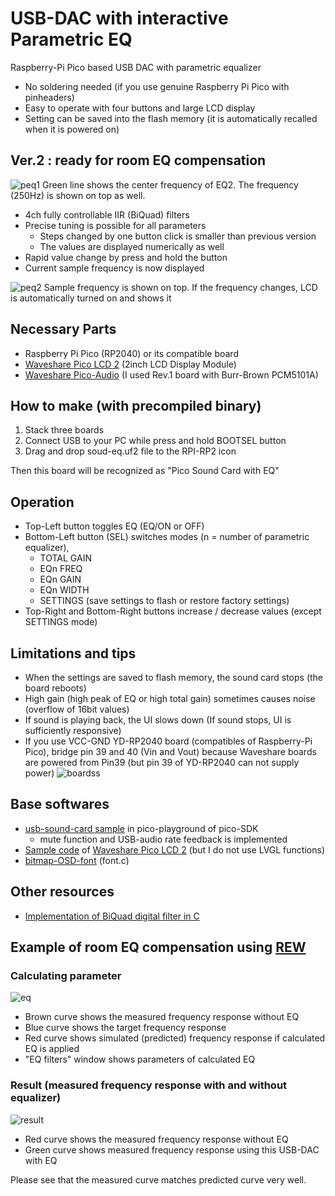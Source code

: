 # USB-DAC with interactive Parametric EQ

Raspberry-Pi Pico based USB DAC with parametric equalizer

* No soldering needed (if you use genuine Raspberry Pi Pico with pinheaders)
* Easy to operate with four buttons and large LCD display
* Setting can be saved into the flash memory (it is automatically recalled when it is powered on)

## Ver.2 : ready for room EQ compensation
  
![peq1](https://github.com/user-attachments/assets/26ee6bd6-c989-4141-9d0c-000d5f50ffac)
Green line shows the center frequency of EQ2. The frequency (250Hz) is shown on top as well.

* 4ch fully controllable IIR (BiQuad) filters
* Precise tuning is possible for all parameters
  - Steps changed by one button click is smaller than previous version
  - The values are displayed numerically as well
* Rapid value change by press and hold the button
* Current sample frequency is now displayed
  
![peq2](https://github.com/user-attachments/assets/83a00a3c-b2c8-41a1-8a6d-647b74b13bc5)
Sample frequency is shown on top. If the frequency changes, LCD is automatically turned on and shows it 

## Necessary Parts

* Raspberry Pi Pico (RP2040) or its compatible board
* [Waveshare Pico LCD 2](https://www.waveshare.com/wiki/Pico-LCD-2) (2inch LCD Display Module)
* [Waveshare Pico-Audio](https://www.waveshare.com/wiki/Pico-Audio) (I used Rev.1 board with Burr-Brown PCM5101A)

## How to make (with precompiled binary)

1. Stack three boards
2. Connect USB to your PC while press and hold BOOTSEL button
3. Drag and drop soud-eq.uf2 file to the RPI-RP2 icon

Then this board will be recognized as "Pico Sound Card with EQ"

## Operation

* Top-Left button toggles EQ (EQ/ON or OFF)
* Bottom-Left button (SEL) switches modes (n = number of parametric equalizer),
  - TOTAL GAIN
  - EQn FREQ
  - EQn GAIN
  - EQn WIDTH
  - SETTINGS (save settings to flash or restore factory settings)
* Top-Right and Bottom-Right buttons increase / decrease values (except SETTINGS mode)

## Limitations and tips

* When the settings are saved to flash memory, the sound card stops (the board reboots)
* High gain (high peak of EQ or high total gain) sometimes causes noise (overflow of 16bit values)
* If sound is playing back, the UI slows down (If sound stops, UI is sufficiently responsive)
* If you use VCC-GND YD-RP2040 board (compatibles of Raspberry-Pi Pico), bridge pin 39 and 40 (Vin and Vout) because Waveshare boards are powered from Pin39 (but pin 39 of YD-RP2040 can not supply power)
![boardss](https://github.com/user-attachments/assets/48f579f6-3e2b-4a8b-b544-320f3714dd84)

## Base softwares

* [usb-sound-card sample](https://github.com/raspberrypi/pico-playground/tree/master/apps/usb_sound_card) in pico-playground of pico-SDK
  - mute function and USB-audio rate feedback is implemented
* [Sample code](https://files.waveshare.com/wiki/Pico-1.3-LCD/RP2040-LCD-LVGL.zip) of [Waveshare Pico LCD 2](https://www.waveshare.com/wiki/Pico-LCD-2) (but I do not use LVGL functions)
* [bitmap-OSD-font](https://github.com/frisnit/bitmap-OSD-font/tree/master) (font.c)

## Other resources

* [Implementation of BiQuad digital filter in C](https://www.utsbox.com/?page_id=523)

## Example of room EQ compensation using [REW](https://www.roomeqwizard.com/)

### Calculating parameter
![eq](https://github.com/user-attachments/assets/36b21219-ed9d-4f15-886f-ccbe9e356994)
* Brown curve shows the measured frequency response without EQ
* Blue curve shows the target frequency response
* Red curve shows simulated (predicted) frequency response if calculated EQ is applied
* "EQ filters" window shows parameters of calculated EQ

### Result (measured frequency response with and without equalizer)
![result](https://github.com/user-attachments/assets/5c1578c2-36f0-4bf9-8b50-9b4f43e6ff2d)
* Red curve shows the measured frequency response without EQ
* Green curve shows measured frequency response using this USB-DAC with EQ

Please see that the measured curve matches predicted curve very well.
